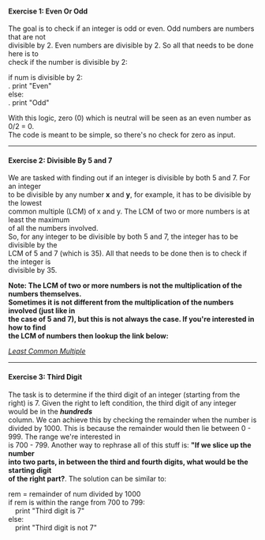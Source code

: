 #### Exercise 1: Even Or Odd ####
The goal is to check if an integer is odd or even. Odd numbers are numbers that are not  
divisible by 2. Even numbers are divisible by 2. So all that needs to be done here is to  
check if the number is divisible by 2:

  if num is divisible by 2:  
  .    print "Even"  
  else:  
  .    print "Odd"  

With this logic, zero (0) which is neutral will be seen as an even number as 0/2 = 0.  
The code is meant to be simple, so there's no check for zero as input.  

-----------------------------------------------------------------------------------------  

#### Exercise 2: Divisible By 5 and 7 ####
We are tasked with finding out if an integer is divisible by both 5 and 7. For an integer  
to be divisible by any number <b>x</b> and <b>y</b>, for example, it has to be divisible by the lowest  
common multiple (LCM) of x and y. The LCM of two or more numbers is at least the maximum  
of all the numbers involved.  
So, for any integer to be divisible by both 5 and 7, the integer has to be divisible by the  
LCM of 5 and 7 (which is 35). All that needs to be done then is to check if the integer is  
divisible by 35.  

<b>Note: The LCM of two or more numbers is not the multiplication of the numbers themselves.  
Sometimes it is not different from the multiplication of the numbers involved (just like in  
the case of 5 and 7), but this is not always the case. If you're interested in how to find  
the LCM of numbers then lookup the link below:</b>  

<I><a href="https://www.smartick.com/blog/mathematics/multiplication-and-division/least-common-multiple/">Least Common Multiple</a></i>

------------------------------------------------------------------------------------------

#### Exercise 3: Third Digit ####
The task is to determine if the third digit of an integer (starting from the right) is 7. 
Given the right to left condition, the third digit of any integer would be in the <b><i>hundreds</i></b>  
column. We can achieve this by checking the remainder when the number is divided by 1000. 
This is because the remainder would then lie between 0 - 999. The range we're interested in  
is 700 - 799. Another way to rephrase all of this stuff is: <b>"If we slice up the number  
into two parts, in between the third and fourth digits, what would be the starting digit  
of the right part?</b>. The solution can be similar to:

rem = remainder of num divided by 1000   
if rem is within the range from 700 to 799:  
&emsp;print "Third digit is 7"  
else:  
&emsp;print "Third digit is not 7"
